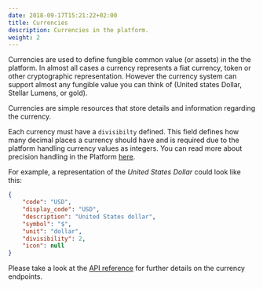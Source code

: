 ```yaml
---
date: 2018-09-17T15:21:22+02:00
title: Currencies
description: Currencies in the platform.
weight: 2
---
```


Currencies are used to define fungible common value (or assets) in the the platform. In almost all cases a currency represents a fiat currency, token or other cryptographic representation. However the currency system can support almost any fungible value you can think of (United states Dollar, Stellar Lumens, or gold).

Currencies are simple resources that store details and information regarding the currency.

Each currency must have a `divisibilty` defined. This field defines how many decimal places a currency should have and is required due to the platform handling currency values as integers. You can read more about precision handling in the Platform [here](/platform/general-usage/precision/).

For example, a representation of the *United States Dollar* could look like this:

```json
{
    "code": "USD",
    "display_code": "USD",
    "description": "United States dollar",
    "symbol": "$",
    "unit": "dollar",
    "divisibility": 2,
    "icon": null
}
```

<aside class="notice">
	Please take a look at the <a href="https://rehive-platform-admin.redoc.ly/tag/currencies" target="_blank">API reference</a> for further details on the currency endpoints.
</aside>

